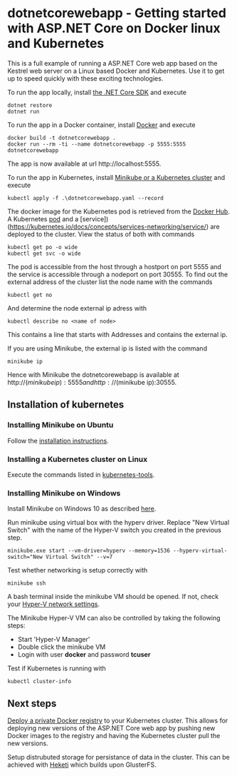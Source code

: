 # dotnetcorewebapp - Getting started with ASP.NET Core on Docker linux and Kubernetes
This is a full example of running a ASP.NET Core web app based on the Kestrel web server on a Linux based Docker and Kubernetes. Use it to get up to speed quickly with these exciting technologies.

To run the app locally, install [the .NET Core SDK](https://www.microsoft.com/net/download/core) and execute
```
dotnet restore
dotnet run
```

To run the app in a Docker container, install [Docker](https://docs.docker.com/engine/installation/#supported-platforms) and execute
```
docker build -t dotnetcorewebapp .
docker run --rm -ti --name dotnetcorewebapp -p 5555:5555 dotnetcorewebapp
```
The app is now available at url http://localhost:5555.  

To run the app in Kubernetes, install [Minikube or a Kubernetes cluster](#installation-of-kubernetes) and execute
```
kubectl apply -f .\dotnetcorewebapp.yaml --record
```
The docker image for the Kubernetes pod is retrieved from the [Docker Hub](https://hub.docker.com/r/structura/dotnetcorewebapp). 
A Kubernetes [pod](https://kubernetes.io/docs/concepts/workloads/pods/pod/) and a [service])(https://kubernetes.io/docs/concepts/services-networking/service/) are deployed to the cluster. View the status of both with commands
```
kubectl get po -o wide
kubectl get svc -o wide
```
The pod is accessible from the host through a hostport on port 5555 and the service is accessible through a nodeport on port 30555. To find out the external address of the cluster list the node name with the commands
```
kubectl get no
```
And determine the node external ip adress with 
```
kubectl describe no <name of node>
```
This contains a line that starts with Addresses and contains the external ip.  

If you are using Minikube, the external ip is listed with the command
```
minikube ip
```
Hence with Minikube the dotnetcorewebapp is available at http://$(minikube ip):5555 and http://$(minikube ip):30555.

## Installation of kubernetes

### Installing Minikube on Ubuntu
Follow the [installation instructions](https://kubernetes.io/docs/tasks/tools/install-minikube). 

### Installing a Kubernetes cluster on Linux
Execute the commands listed in [kubernetes-tools](https://github.com/alexandervantrijffel/kubernetes-tools). 

### Installing Minikube on Windows
Install Minikube on Windows 10 as described [here](https://blogs.msdn.microsoft.com/wasimbloch/2017/01/23/setting-up-kubernetes-on-windows10-laptop-with-minikube).  

Run minikube using virtual box with the hyperv driver. Replace "New Virtual Switch" with the name of the Hyper-V switch you created in the previous step.
```
minikube.exe start --vm-driver=hyperv --memory=1536 --hyperv-virtual-switch="New Virtual Switch" --v=7
```

Test whether networking is setup correctly with 
```
minikube ssh
```

A bash terminal inside the minikube VM should be opened. If not, check your [Hyper-V network settings](https://docs.docker.com/machine/drivers/hyper-v/#2-set-up-a-new-external-network-switch-optional).

The Minikube Hyper-V VM can also be controlled by taking the following steps:
- Start 'Hyper-V Manager'
- Double click the minikube VM
- Login with user **docker** and password **tcuser**

Test if Kubernetes is running with
```
kubectl cluster-info
```

## Next steps
[Deploy a private Docker registry](https://github.com/alexandervantrijffel/kubernetes-tools#install-a-private-docker-registry) to your Kubernetes cluster. This allows for deploying new versions of the ASP.NET Core web app by pushing new Docker images to the registry and having the Kubernetes cluster pull the new versions.

Setup distrubuted storage for persistance of data in the cluster. This can be achieved with [Heketi](http://blog.infracloud.io/gluster-heketi-kubernetes) which builds upon GlusterFS.
